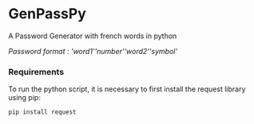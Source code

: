 # GenPassPy
A Password Generator with french words in python

*Password format : 'word1''number''word2''symbol'*

### Requirements

To run the python script, it is necessary to first install the request library using pip:
```python
pip install request
```
